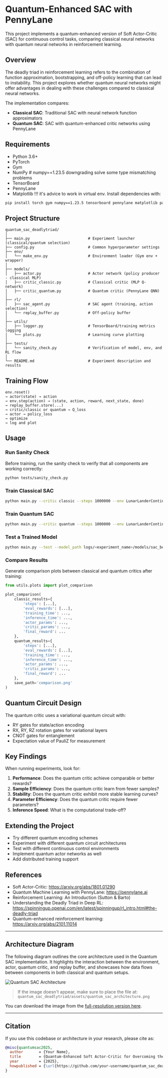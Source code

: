 # Quantum-Enhanced SAC with PennyLane

This project implements a quantum-enhanced version of Soft Actor-Critic (SAC) for continuous control tasks, comparing classical neural networks with quantum neural networks in reinforcement learning.

## Overview

The deadly triad in reinforcement learning refers to the combination of function approximation, bootstrapping, and off-policy learning that can lead to instability. This project explores whether quantum neural networks might offer advantages in dealing with these challenges compared to classical neural networks.

The implementation compares:
- **Classical SAC**: Traditional SAC with neural network function approximators
- **Quantum SAC**: SAC with quantum-enhanced critic networks using PennyLane

## Requirements

- Python 3.6+
- PyTorch
- Gym
- NumPy # numpy==1.23.5 downgrading solve some type mismatching problems
- TensorBoard
- PennyLane
- Matplotlib
!!! it's advice to work in virtual env.
Install dependencies with:
```bash
pip install torch gym numpy==1.23.5 tensorboard pennylane matplotlib pandas
```

## Project Structure

```
quantum_sac_deadlytriad/
│
├── main.py                          # Experiment launcher (classical/quantum selection)
├── config.py                        # Common hyperparameter settings
├── env/
│   └── make_env.py                  # Environment loader (Gym env + wrapper)
│
├── models/
│   ├── actor.py                     # Actor network (policy producer - classical MLP)
│   ├── critic_classic.py            # Classical critic (MLP Q-network)
│   ├── critic_quantum.py            # Quantum critic (PennyLane QNN)
│
├── rl/
│   ├── sac_agent.py                 # SAC agent (training, action selection)
│   └── replay_buffer.py             # Off-policy buffer
│
├── utils/
│   ├── logger.py                    # TensorBoard/training metrics logging
│   └── plots.py                     # Learning curve plotting
│
├── tests/
│   └── sanity_check.py              # Verification of model, env, and RL flow
│
└── README.md                        # Experiment description and results
```

## Training Flow

```
env.reset() 
→ actor(state) → action
→ env.step(action) → (state, action, reward, next_state, done)
→ replay_buffer.store(...)
→ critic/classic or quantum → Q_loss
→ actor → policy_loss
→ optimize
→ log and plot
```

## Usage

### Run Sanity Check

Before training, run the sanity check to verify that all components are working correctly:

```bash
python tests/sanity_check.py
```

### Train Classical SAC

```bash
python main.py --critic classic --steps 1000000 --env LunarLanderContinuous-v2
```

### Train Quantum SAC

```bash
python main.py --critic quantum --steps 1000000 --env LunarLanderContinuous-v2
```

### Test a Trained Model

```bash
python main.py --test --model_path logs/<experiment_name>/models/sac_best.pt --critic <classic or quantum>
```

### Compare Results

Generate comparison plots between classical and quantum critics after training:

```python
from utils.plots import plot_comparison

plot_comparison(
    classic_results={
        'steps': [...],
        'eval_rewards': [...],
        'training_time': ...,
        'inference_time': ...,
        'actor_params': ...,
        'critic_params': ...,
        'final_reward': ...
    },
    quantum_results={
        'steps': [...],
        'eval_rewards': [...],
        'training_time': ...,
        'inference_time': ...,
        'actor_params': ...,
        'critic_params': ...,
        'final_reward': ...
    },
    save_path='comparison.png'
)
```

## Quantum Circuit Design

The quantum critic uses a variational quantum circuit with:
- RY gates for state/action encoding
- RX, RY, RZ rotation gates for variational layers
- CNOT gates for entanglement
- Expectation value of PauliZ for measurement

## Key Findings

When running experiments, look for:

1. **Performance**: Does the quantum critic achieve comparable or better rewards?
2. **Sample Efficiency**: Does the quantum critic learn from fewer samples?
3. **Stability**: Does the quantum critic exhibit more stable learning curves?
4. **Parameter Efficiency**: Does the quantum critic require fewer parameters?
5. **Inference Speed**: What is the computational trade-off?

## Extending the Project

- Try different quantum encoding schemes
- Experiment with different quantum circuit architectures
- Test with different continuous control environments
- Implement quantum actor networks as well
- Add distributed training support

## References

- Soft Actor-Critic: https://arxiv.org/abs/1801.01290
- Quantum Machine Learning with PennyLane: https://pennylane.ai
- Reinforcement Learning: An Introduction (Sutton & Barto)
- Understanding the Deadly Triad in Deep RL: https://spinningup.openai.com/en/latest/spinningup/rl_intro.html#the-deadly-triad
- Quantum-enhanced reinforcement learning: https://arxiv.org/abs/2101.11014

---

## Architecture Diagram

The following diagram outlines the core architecture used in the Quantum SAC implementation. It highlights the interaction between the environment, actor, quantum critic, and replay buffer, and showcases how data flows between components in both classical and quantum setups.

![Quantum SAC Architecture](./assets/quantum_sac_architecture.png)

> If the image doesn't appear, make sure to place the file at:  
> `quantum_sac_deadlytriad/assets/quantum_sac_architecture.png`

You can download the image from the [full-resolution version here](../mnt/data/A_flowchart_diagram_titled_%22Quantum_Off-Policy_Lea.png).

---

## Citation

If you use this codebase or architecture in your research, please cite as:

```bibtex
@misc{quantumsac2025,
  author       = {Your Name},
  title        = {Quantum-Enhanced Soft Actor-Critic for Overcoming the Deadly Triad in Off-Policy RL},
  year         = {2025},
  howpublished = {\url{https://github.com/your-username/quantum_sac_deadlytriad}},
}
